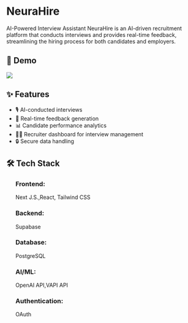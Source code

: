 <h1>NeuraHire</h1> <p>AI-Powered Interview Assistant
NeuraHire is an AI-driven recruitment platform that conducts interviews and provides real-time feedback, streamlining the hiring process for both candidates and employers.
</p>
<h2>  🚀 Demo </h2> 
<img src="/homepage.png" />
<h2>✨ Features</h2> 
<ul>
<li>🎙️ AI-conducted interviews</li>

<li> 📄 Real-time feedback generation</li>
<li>📊 Candidate performance analytics</li>
<li>🧑‍💼 Recruiter dashboard for interview management</li>

<li>🔒 Secure data handling</li>
</ul>
<h2>🛠️ Tech Stack</h2>
<ul>
<h3>Frontend:</h3> Next J.S.,React, Tailwind CSS

<h3>Backend:</h3> Supabase

<h3>Database:</h3> PostgreSQL

<h3>AI/ML:</h3> OpenAI API,VAPI API 

<h3>Authentication:</h3>  OAuth
</ul>
